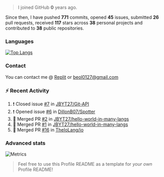 > I joined GitHub **0** years ago.

Since then, I have pushed **771** commits, opened **45** issues, submitted **26** pull requests, received **117** stars across **38** personal projects and contributed to **38** public repositories.


### Languages

[![Top Langs](https://github-readme-stats.vercel.app/api/top-langs/?username=JBYT27&layout=compact&langs_count=8)](https://github.com/anuraghazra/github-readme-stats)


### Contact
You can contact me @ [Replit](https://replit.com/@JBloves27) or beol0127@gmail.com

### :zap: Recent Activity

<!--START_SECTION:activity-->
1. ❗️ Closed issue [#7](https://github.com/JBYT27/Git-API/issues/7) in [JBYT27/Git-API](https://github.com/JBYT27/Git-API)
2. ❗️ Opened issue [#6](https://github.com/DillonB07/Spotter/issues/6) in [DillonB07/Spotter](https://github.com/DillonB07/Spotter)
3. 🎉 Merged PR [#2](https://github.com/JBYT27/hello-world-in-many-langs/pull/2) in [JBYT27/hello-world-in-many-langs](https://github.com/JBYT27/hello-world-in-many-langs)
4. 🎉 Merged PR [#1](https://github.com/JBYT27/hello-world-in-many-langs/pull/1) in [JBYT27/hello-world-in-many-langs](https://github.com/JBYT27/hello-world-in-many-langs)
5. 🎉 Merged PR [#16](https://github.com/TheIoLang/io/pull/16) in [TheIoLang/io](https://github.com/TheIoLang/io)
<!--END_SECTION:activity-->

### Advanced stats

![Metrics](https://github.com/JBYT27/JBYT27/blob/main/github-metrics.svg)


> Feel free to use this Profile README as a template for *your own* Profile README!
